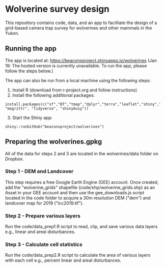 # Wolverine survey design

This repository contains code, data, and an app to facilitate the design of a grid-based camera trap survey for wolverines and other mammals in the Yukon.


## Running the app

The app is located at: https://beaconsproject.shinyapps.io/wolverines (Jan 19: The hosted version is currently unavailable. To run the app, please follow the steps below.)

The app can also be run from a local machine using the following steps:

  1. Install R (download from r-project.org and follow instructions)
  2. Install the following additional packages:

    install.packages(c("sf","DT","tmap","dplyr","terra","leaflet","shiny","shinydashboard", "magrittr", "tidyverse", "shinybusy"))

  3. Start the Shiny app:

    shiny::runGitHub("beaconsproject/wolverines")


## Preparing the wolverines.gpkg

All of the data for steps 2 and 3 are located in the wolverines/data folder on Dropbox.

### Step 1 - DEM and Landcover

This step requires a free Google Earth Engine (GEE) account. Once created, add the "wolverine_grids" shapefile (code/shp/wolverine_grids.shp) as an Asset in your GEE account and then use the gee_downloads.js script located in the code folder to acquire a 30m resolution DEM ("dem") and landcover map for 2019 ("lcc2019.tif").

### Step 2 - Prepare various layers

Run the code/data_prep1.R script to read, clip, and save various data layers e.g., linear and areal disturbances.

### Step 3 - Calculate cell statistics

Run the code/data_prep2.R script to calculate the area of various layers with each cell e.g., percent linear and areal disturbances.
